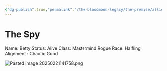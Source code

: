 ```yaml
---
{"dg-publish":true,"permalink":"/the-bloodmoon-legacy/the-premise/allied-np-cs/members-of-the-silver-stake/betty/"}
---
```



# The Spy
Name: Betty
Status: Alive
Class: Mastermind Rogue
Race: Halfling
Alignment : Chaotic Good

![Pasted image 20250221141758.png](/img/user/Pasted%20image%2020250221141758.png)